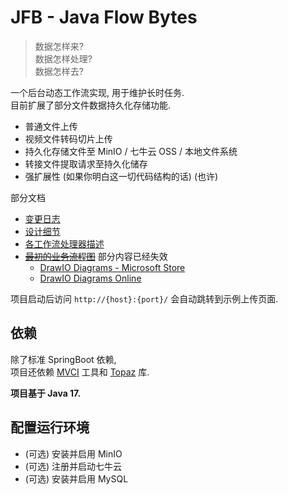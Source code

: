 # JFB - Java Flow Bytes

> 数据怎样来?  
> 数据怎样处理?  
> 数据怎样去?

一个后台动态工作流实现, 用于维护长时任务.  
目前扩展了部分文件数据持久化存储功能.

* 普通文件上传
* 视频文件转码切片上传
* 持久化存储文件至 MinIO / 七牛云 OSS / 本地文件系统
* 转接文件提取请求至持久化储存
* 强扩展性 (如果你明白这一切代码结构的话) (也许)

部分文档

* [变更日志](doc/changelog.md)
* [设计细节](doc/design.md)
* [各工作流处理器描述](doc/workflow_integrative_description.md)
* ~~[最初的业务流程图](doc/task_file_upload.drawio)~~
  部分内容已经失效
  * [DrawIO Diagrams - Microsoft Store](https://apps.microsoft.com/store/detail/drawio-diagrams/9MVVSZK43QQW)
  * [DrawIO Diagrams Online](https://app.diagrams.net/)

项目启动后访问 `http://{host}:{port}/` 会自动跳转到示例上传页面.

## 依赖

除了标准 SpringBoot 依赖,  
项目还依赖 [MVCI](https://github.com/351768593/MVCIntrospector) 工具和 [Topaz](https://github.com/351768593/Topaz) 库.

**项目基于 Java 17.**

## 配置运行环境

* (可选) 安装并启用 MinIO
* (可选) 注册并启动七牛云
* (可选) 安装并启用 MySQL
